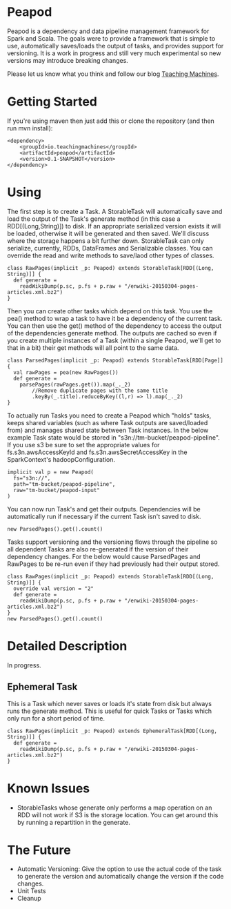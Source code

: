 Peapod
==============

Peapod is a dependency and data pipeline management framework for Spark and Scala. The goals were to provide a framework that is simple to use, automatically saves/loads the output of tasks, and provides support for versioning. It is a work in progress and still very much experimental so new versions may introduce breaking changes.

Please let us know what you think and follow our blog [Teaching Machines](www.teachingmachines.io).

# Getting Started

If you're using maven then just add this or clone the repository (and then run mvn install):
```
<dependency>
    <groupId>io.teachingmachines</groupId>
    <artifactId>peapod</artifactId>
    <version>0.1-SNAPSHOT</version>
</dependency>
```

# Using

The first step is to create a Task. A StorableTask will automatically save and load the output of the Task's generate method (in this case a RDD[(Long,String)]) to disk. If an appropriate serialized version exists it will be loaded, otherwise it will be generated and then saved. We'll discuss where the storage happens a bit further down. StorableTask can only serialize, currently, RDDs, DataFrames and Serializable classes. You can override the read and write methods to save/laod other types of classes.
```
class RawPages(implicit _p: Peapod) extends StorableTask[RDD[(Long, String)]] {
  def generate =
    readWikiDump(p.sc, p.fs + p.raw + "/enwiki-20150304-pages-articles.xml.bz2")
}
```
Then you can create other tasks which depend on this task. You use the pea() method to wrap a task to have it be a dependency of the current task. You can then use the get() method of the dependency to access the output of the dependencies generate method. The outputs are cached so even if you create multiple instances of a Task (within a single Peapod, we'll get to that in a bit) their get methods will all point to the same data.
```
class ParsedPages(implicit _p: Peapod) extends StorableTask[RDD[Page]] {
  val rawPages = pea(new RawPages())
  def generate =
    parsePages(rawPages.get()).map(_._2)
        //Remove duplicate pages with the same title
        .keyBy(_.title).reduceByKey((l,r) => l).map(_._2)
}
```
To actually run Tasks you need to create a Peapod which "holds" tasks, keeps shared variables (such as where Task outputs are saved/loaded from) and manages shared state between Task instances. In the below example Task state would be stored in "s3n://tm-bucket/peapod-pipeline". If you use s3 be sure to set the appropriate values for fs.s3n.awsAccessKeyId and fs.s3n.awsSecretAccessKey in the SparkContext's hadoopConfiguration.
```
implicit val p = new Peapod(
  fs="s3n://",
  path="tm-bucket/peapod-pipeline",
  raw="tm-bucket/peapod-input"
)
```
You can now run Task's and get their outputs. Dependencies will be automatically run if necessary if the current Task isn't saved to disk.
```
new ParsedPages().get().count()
```
Tasks support versioning and the versioning flows through the pipeline so all dependent Tasks are also re-generated if the version of their dependency changes. For the below would cause ParsedPages and RawPages to be re-run even if they had previously had their output stored.
```
class RawPages(implicit _p: Peapod) extends StorableTask[RDD[(Long, String)]] {
  override val version = "2"
  def generate =
    readWikiDump(p.sc, p.fs + p.raw + "/enwiki-20150304-pages-articles.xml.bz2")
}
new ParsedPages().get().count()
```

# Detailed Description

In progress.

## Ephemeral Task
This is a Task which never saves or loads it's state from disk but always runs the generate method. This is useful for quick Tasks or Tasks which only run for a short period of time.
```
class RawPages(implicit _p: Peapod) extends EphemeralTask[RDD[(Long, String)]] {
  def generate =
    readWikiDump(p.sc, p.fs + p.raw + "/enwiki-20150304-pages-articles.xml.bz2")
}
```

# Known Issues
 * StorableTasks whose generate only performs a map operation on an RDD will not work if S3 is the storage location. You can get around this by running a repartition in the generate.

# The Future
 * Automatic Versioning: Give the option to use the actual code of the task to generate the version and automatically change the version if the code changes.
 * Unit Tests
 * Cleanup